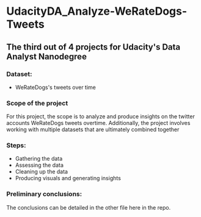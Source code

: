 # UdacityDA_Analyze-WeRateDogs-Tweets

## The third out of 4 projects for Udacity's Data Analyst Nanodegree

### Dataset:
* WeRateDogs's tweets over time

### Scope of the project

For this project, the scope is to analyze and produce insights on the twitter accounts WeRateDogs tweets overtime. Additionally, the project involves working with multiple datasets that are ultimately
combined together

### Steps:

* Gathering the data
* Assessing the data
* Cleaning up the data
* Producing visuals and generating insights

### Preliminary conclusions:

The conclusions can be detailed in the other file here in the repo.

